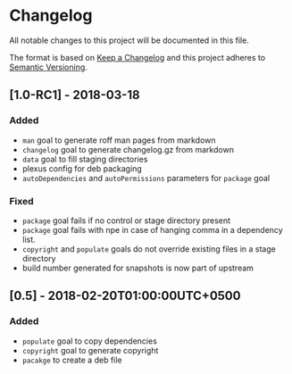 # Changelog
All notable changes to this project will be documented in this file.

The format is based on [Keep a Changelog](http://keepachangelog.com/en/1.0.0/)
and this project adheres to [Semantic Versioning](http://semver.org/spec/v2.0.0.html).

## [1.0-RC1] - 2018-03-18
### Added
*   `man` goal to generate roff man pages from markdown
*   `changelog` goal to generate changelog.gz from markdown
*   `data` goal to fill staging directories
*   plexus config for deb packaging
*   `autoDependencies` and `autoPermissions` parameters for `package` goal
### Fixed
*   `package` goal fails if no control or stage directory present
*   `package` goal fails with npe in case of hanging comma in a dependency list.
*   `copyright` and `populate` goals do not override existing files in a stage directory
*   build number generated for snapshots is now part of upstream

## [0.5] - 2018-02-20T01:00:00UTC+0500
### Added 
*   `populate` goal to copy dependencies 
*   `copyright` goal to generate copyright
*   `pacakge` to create a deb file
